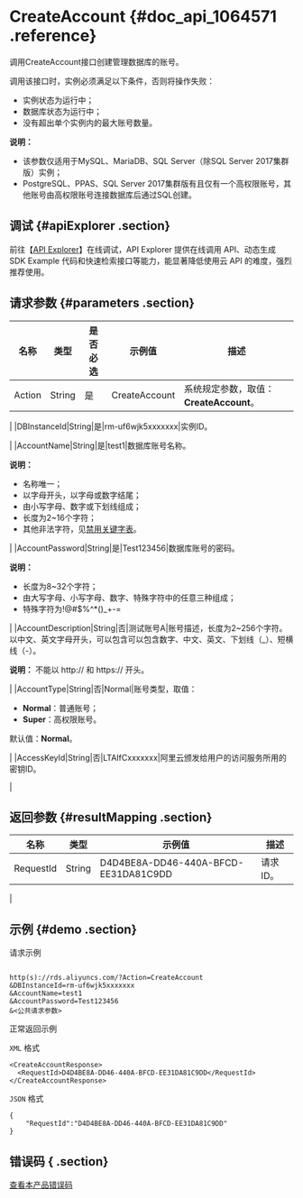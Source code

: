 # CreateAccount {#doc_api_1064571 .reference}

调用CreateAccount接口创建管理数据库的账号。

调用该接口时，实例必须满足以下条件，否则将操作失败：

-   实例状态为运行中；
-   数据库状态为运行中；
-   没有超出单个实例内的最大账号数量。

**说明：** 

-   该参数仅适用于MySQL、MariaDB、SQL Server（除SQL Server 2017集群版）实例；
-   PostgreSQL、PPAS、SQL Server 2017集群版有且仅有一个高权限账号，其他账号由高权限账号连接数据库后通过SQL创建。

## 调试 {#apiExplorer .section}

前往【[API Explorer](https://api.aliyun.com/#product=Rds&api=CreateAccount)】在线调试，API Explorer 提供在线调用 API、动态生成 SDK Example 代码和快速检索接口等能力，能显著降低使用云 API 的难度，强烈推荐使用。

## 请求参数 {#parameters .section}

|名称|类型|是否必选|示例值|描述|
|--|--|----|---|--|
|Action|String|是|CreateAccount|系统规定参数，取值：**CreateAccount**。

 |
|DBInstanceId|String|是|rm-uf6wjk5xxxxxxx|实例ID。

 |
|AccountName|String|是|test1|数据库账号名称。

 **说明：** 

-   名称唯一；
-   以字母开头，以字母或数字结尾；
-   由小写字母、数字或下划线组成；
-   长度为2~16个字符；
-   其他非法字符，见[禁用关键字表](~~26317~~)。

 |
|AccountPassword|String|是|Test123456|数据库账号的密码。

 **说明：** 

-   长度为8~32个字符；
-   由大写字母、小写字母、数字、特殊字符中的任意三种组成；
-   特殊字符为!@\#$%^\*\(\)\_+-=

 |
|AccountDescription|String|否|测试账号A|账号描述，长度为2~256个字符。以中文、英文字母开头，可以包含可以包含数字、中文、英文、下划线（\_）、短横线（-）。

 **说明：** 不能以 http:// 和 https:// 开头。

 |
|AccountType|String|否|Normal|账号类型，取值：

 -   **Normal**：普通账号；
-   **Super**：高权限账号。

 默认值：**Normal**。

 |
|AccessKeyId|String|否|LTAIfCxxxxxxx|阿里云颁发给用户的访问服务所用的密钥ID。

 |

## 返回参数 {#resultMapping .section}

|名称|类型|示例值|描述|
|--|--|---|--|
|RequestId|String|D4D4BE8A-DD46-440A-BFCD-EE31DA81C9DD|请求ID。

 |

## 示例 {#demo .section}

请求示例

``` {#request_demo}

http(s)://rds.aliyuncs.com/?Action=CreateAccount
&DBInstanceId=rm-uf6wjk5xxxxxxx
&AccountName=test1
&AccountPassword=Test123456
&<公共请求参数>

```

正常返回示例

`XML` 格式

``` {#xml_return_success_demo}
<CreateAccountResponse>
  <RequestId>D4D4BE8A-DD46-440A-BFCD-EE31DA81C9DD</RequestId>
</CreateAccountResponse>

```

`JSON` 格式

``` {#json_return_success_demo}
{
	"RequestId":"D4D4BE8A-DD46-440A-BFCD-EE31DA81C9DD"
}
```

## 错误码 { .section}

[查看本产品错误码](https://error-center.aliyun.com/status/product/Rds)

